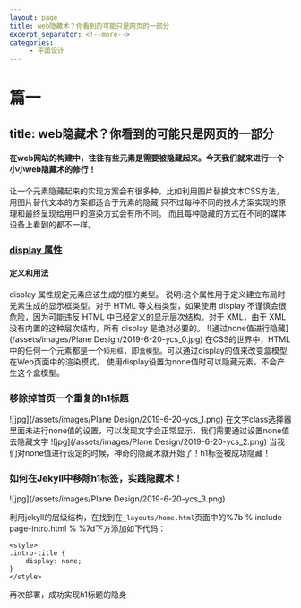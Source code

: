 ```yaml
---
layout: page
title: web隐藏术？你看到的可能只是网页的一部分
excerpt_separator: <!--more-->
categories:
     - 平面设计
---
```


# 篇一
## title: web隐藏术？你看到的可能只是网页的一部分
#### 在web网站的构建中，往往有些元素是需要被隐藏起来。今天我们就来进行一个小小web隐藏术的修行！
<!--more-->
让一个元素隐藏起来的实现方案会有很多种，比如利用图片替换文本CSS方法，用图片替代文本的方案都适合于元素的隐藏
只不过每种不同的技术方案实现的原理和最终呈现给用户的渲染方式会有所不同。
而且每种隐藏的方式在不同的媒体设备上看到的都不一样。


### [display 属性](http://www.w3school.com.cn/cssref/pr_class_display.asp)

#### 定义和用法
display 属性规定元素应该生成的框的类型。
说明:这个属性用于定义建立布局时元素生成的显示框类型。对于 HTML 等文档类型，如果使用 display 不谨慎会很危险，因为可能违反 HTML 中已经定义的显示层次结构。对于 XML，由于 XML 没有内置的这种层次结构，所有 display 是绝对必要的。
![通过none值进行隐藏](/assets/images/Plane Design/2019-6-20-ycs_0.jpg)
在CSS的世界中，HTML中的任何一个元素都是一个`矩形框`，即`盒模型`。可以通过display的值来改变盒模型在Web页面中的渲染模式。
使用display设置为none值时可以隐藏元素，不会产生这个盒模型。

### 移除掉首页一个重复的h1标题
![jpg](/assets/images/Plane Design/2019-6-20-ycs_1.png)
在文字class选择器里面未进行none值的设置，可以发现文字会正常显示，我们需要通过设置none值去隐藏文字
![jpg](/assets/images/Plane Design/2019-6-20-ycs_2.png)
当我们对none值进行设定的时候，神奇的隐藏术就开始了！h1标签被成功隐藏！

### 如何在Jekyll中移除h1标签，实践隐藏术！  

![jpg](/assets/images/Plane Design/2019-6-20-ycs_3.png)  

利用jekyll的层级结构，在找到在`_layouts/home.html`页面中的%7b % include page-intro.html % %7d下方添加如下代码：  

```
<style>
.intro-title {
    display: none;
}
</style>
```
再次部署，成功实现h1标题的隐身

